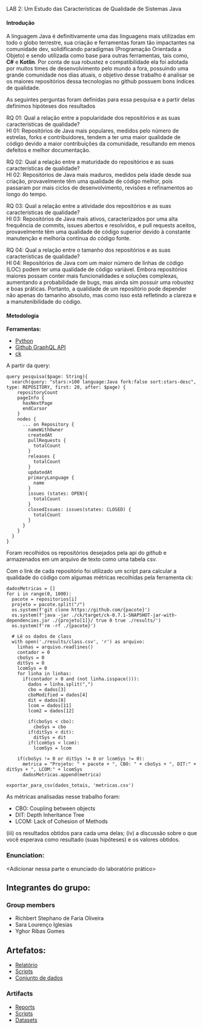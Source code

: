 
LAB 2: Um Estudo das Características de Qualidade de Sistemas Java

#### Introdução
A linguagem Java é definitivamente uma das linguagens mais utilizadas em todo o globo terrestre, sua criação e ferramentas foram tão impactantes na comunidade dev, solidificando paradigmas (Programação Orientada a Objeto) e sendo utilizada como base para outras ferramentas, tais como, **C#** e **Kotlin**.
Por conta de sua robustez e compatibilidade ela foi adotada por muitos times de desenvolvimento pelo mundo a fora, possuindo uma grande comunidade nos dias atuais, o objetivo desse trabalho é analisar se os maiores repositórios dessa tecnologias no github possuem bons índices de qualidade.

As seguintes perguntas foram definidas para essa pesquisa e a partir delas definimos hipóteses dos resultados

RQ 01: Qual a relação entre a popularidade dos repositórios e as suas características de qualidade?\
HI 01: Repositórios de Java mais populares, medidos pelo número de estrelas, forks e contribuidores, tendem a ter uma maior qualidade de código devido a maior contribuições da comunidade, resultando em menos defeitos e melhor documentação.

RQ 02: Qual a relação entre a maturidade do repositórios e as suas características de qualidade?\
HI 02: Repositórios de Java mais maduros, medidos pela idade desde sua criação,  provavelmente têm uma qualidade de código melhor, pois passaram por mais ciclos de desenvolvimento, revisões e refinamentos ao longo do tempo.

RQ 03: Qual a relação entre a atividade dos repositórios e as suas características de qualidade?\
HI 03: Repositórios de Java mais ativos, caracterizados por uma alta frequência de commits, issues abertos e resolvidos, e pull requests aceitos, provavelmente têm uma qualidade de código superior devido à constante manutenção e melhoria contínua do código fonte.

RQ 04: Qual a relação entre o tamanho dos repositórios e as suas características de qualidade?\
HI 04: Repositórios de Java com um maior número de linhas de código (LOC) podem ter uma qualidade de código variável. Embora repositórios maiores possam conter mais funcionalidades e soluções complexas, aumentando a probabilidade de bugs, mas ainda sim possuir uma robustez e boas práticas. Portanto, a qualidade de um repositório pode depender não apenas do tamanho absoluto, mas como isso está refletindo a clareza e a manutenibilidade do código.

#### Metodologia
**Ferramentas:**
* [Python](https://www.python.org/)
* [Github GraphQL API](https://docs.github.com/pt/graphql/reference/queries)
* [ck](https://github.com/mauricioaniche/ck)

A partir da query:

    query pesquisa($page: String){
      search(query: "stars:>100 language:Java fork:false sort:stars-desc", type: REPOSITORY, first: 20, after: $page) {
        repositoryCount
        pageInfo {
          hasNextPage
          endCursor
        }
        nodes {
          ... on Repository {
            nameWithOwner
            createdAt
            pullRequests {
              totalCount
            }
            releases {
              totalCount
            }
            updatedAt
            primaryLanguage {
              name
            }
            issues (states: OPEN){
              totalCount
            }
            closedIssues: issues(states: CLOSED) {
              totalCount
            }
          }
        }
      }
    }

Foram recolhidos os repositórios desejados pela api do _github_ e armazenados em um arquivo de texto como uma tabela csv.

Com o link de cada repositório foi utilizado um script para calcular a qualidade do código com algumas métricas recolhidas pela ferramenta ck:

    dadosMetricas = []
    for i in range(0, 1000):
      pacote = repositorios[i]
      projeto = pacote.split("/")
      os.system(f'git clone https://github.com/{pacote}')
      os.system(f'java -jar ./ck/target/ck-0.7.1-SNAPSHOT-jar-with-dependencies.jar ./{projeto[1]}/ true 0 true ./results/')
      os.system(f'rm -rf ./{pacote}')
    
      # Lê os dados de class
      with open('./results/class.csv', 'r') as arquivo:
        linhas = arquivo.readlines()
        contador = 0
        cboSys = 0
        ditSys = 0
        lcomSys = 0
        for linha in linhas:
          if(contador > 0 and (not linha.isspace())):
            dados = linha.split(",")
            cbo = dados[3]
            cboModified = dados[4]
            dit = dados[8]
            lcom = dados[11]
            lcom2 = dados[12]
            
            if(cboSys < cbo):
              cboSys = cbo
            if(ditSys < dit):
              ditSys = dit
            if(lcomSys < lcom):
              lcomSys = lcom
        
        if(cboSys != 0 or ditSys != 0 or lcomSys != 0):
          metrica = "Projeto: " + pacote + ", CBO: " + cboSys + ", DIT:" + ditSys + ", LCOM:" + lcomSys
          dadosMetricas.append(metrica)
    
    exportar_para_csv(dados_totais, 'metricas.csv')

 As métricas analisadas nesse trabalho foram:
* CBO: Coupling between objects
* DIT: Depth Inheritance Tree
* LCOM: Lack of Cohesion of Methods

(iii) os resultados obtidos para cada uma delas; 
(iv) a discussão sobre o que você esperava como resultado (suas hipóteses) e os valores obtidos.  

### Enunciation:

<Adicionar nessa parte o enunciado do laboratório prático>

## Integrantes do grupo:
### Group members

* Richbert Stephano de Faria Oliveira
* Sara Lourenço Iglesias
* Yghor Ribas Gomes

## Artefatos:

* [Relatório](docs/README.md)
* [Scripts](scripts)
* [Conjunto de dados](scripts/dataset)
  

### Artifacts

* [Reports](docs/README.md)
* [Scripts](scripts)
* [Datasets](scripts/dataset)
  
